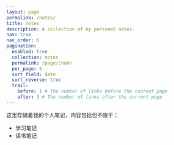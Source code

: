 ```yaml
---
layout: page
permalink: /notes/
title: notes
description: A collection of my personal notes.
nav: true
nav_order: 6
pagination:
  enabled: true
  collection: notes
  permalink: /page/:num/
  per_page: 5
  sort_field: date
  sort_reverse: true
  trail:
    before: 1 # The number of links before the current page
    after: 3 # The number of links after the current page
---
```


这里存储着我的个人笔记，内容包括但不限于：

- 学习笔记
- 读书笔记
